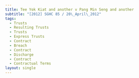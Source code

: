 ```yaml
---
title: Tee Yok Kiat and another v Pang Min Seng and another
subtitle: "[2012] SGHC 85 / 20\_April\_2012"
tags:
  - Trusts
  - Resulting Trusts
  - Trusts
  - Express Trusts
  - Contract
  - Breach
  - Contract
  - Discharge
  - Contract
  - Contractual Terms
layout: single
---
```


